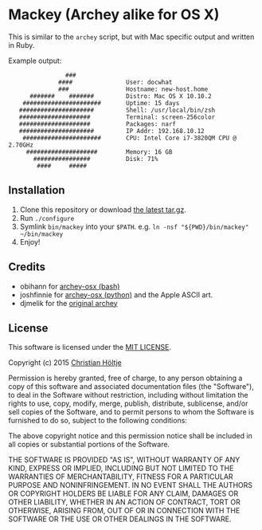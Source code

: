 Mackey (Archey alike for OS X)
==============================

This is similar to the `archey` script, but with Mac specific output and
written in Ruby.

Example output:

                    ###
                  ####               User: docwhat
                  ###                Hostname: new-host.home
          #######    #######         Distro: Mac OS X 10.10.2
        ######################       Uptime: 15 days
       #####################         Shell: /usr/local/bin/zsh
       ####################          Terminal: screen-256color
       ####################          Packages: narf
       #####################         IP Addr: 192.168.10.12
        ######################       CPU: Intel Core i7-3820QM CPU @ 2.70GHz
         ####################        Memory: 16 GB
           ################          Disk: 71%
            ####     #####

Installation
------------

1.  Clone this repository or download [the latest
    tar.gz](https://github.com/docwhat/mackey/archive/master.tar.gz).
2.  Run `./configure`
3.  Symlink `bin/mackey` into your `$PATH`. e.g.
    `ln -nsf "${PWD}/bin/mackey"    ~/bin/mackey`
4.  Enjoy!

Credits
-------

-   obihann for [archey-osx (bash)](https://github.com/obihann/archey-osx)
-   joshfinnie for [archey-osx
    (python)](https://github.com/joshfinnie/archey-osx) and the Apple ASCII
    art.
-   djmelik for the [original archey](https://github.com/djmelik/archey)

License
-------

This software is licensed under the [MIT
LICENSE](http://opensource.org/licenses/MIT).

Copyright (c) 2015 [Christian Höltje](http://docwhat.org/)

Permission is hereby granted, free of charge, to any person obtaining a copy of
this software and associated documentation files (the "Software"), to deal in
the Software without restriction, including without limitation the rights to
use, copy, modify, merge, publish, distribute, sublicense, and/or sell copies
of the Software, and to permit persons to whom the Software is furnished to do
so, subject to the following conditions:

The above copyright notice and this permission notice shall be included in all
copies or substantial portions of the Software.

THE SOFTWARE IS PROVIDED "AS IS", WITHOUT WARRANTY OF ANY KIND, EXPRESS OR
IMPLIED, INCLUDING BUT NOT LIMITED TO THE WARRANTIES OF MERCHANTABILITY,
FITNESS FOR A PARTICULAR PURPOSE AND NONINFRINGEMENT. IN NO EVENT SHALL THE
AUTHORS OR COPYRIGHT HOLDERS BE LIABLE FOR ANY CLAIM, DAMAGES OR OTHER
LIABILITY, WHETHER IN AN ACTION OF CONTRACT, TORT OR OTHERWISE, ARISING FROM,
OUT OF OR IN CONNECTION WITH THE SOFTWARE OR THE USE OR OTHER DEALINGS IN THE
SOFTWARE.
